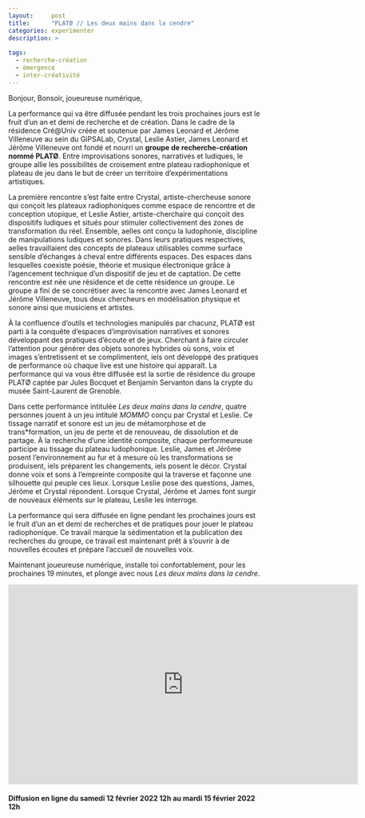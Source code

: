 ```yaml
---
layout:     post
title:      "PLATØ // Les deux mains dans la cendre"
categories: experimenter
description: >
  
tags:
  - recherche-création
  - émergence
  - inter-créativité
---
```


Bonjour, Bonsoir, joueureuse numérique, 

La performance qui va être diffusée pendant les trois prochaines jours est le fruit d’un an et demi de recherche et de création. Dans le cadre de la résidence Cré@Univ créée et soutenue par James Leonard et Jérôme Villeneuve au sein du GiPSALab, Crystal, Leslie Astier, James Leonard et Jérôme Villeneuve ont fondé et nourri un **groupe de recherche-création nommé PLATØ**. Entre improvisations sonores, narratives et ludiques, le groupe allie les possibilités de croisement entre plateau radiophonique et plateau de jeu dans le but de créer un territoire d’expérimentations artistiques. 

La première rencontre s’est faite entre Crystal, artiste-chercheuse sonore qui conçoit les plateaux radiophoniques comme espace de rencontre et de conception utopique, et Leslie Astier, artiste-cherchaire qui conçoit des dispositifs ludiques et situés pour stimuler collectivement des zones de transformation du réel. Ensemble, aelles ont conçu la ludophonie, discipline de manipulations ludiques et sonores. Dans leurs pratiques respectives, aelles travaillaient des concepts de plateaux utilisables comme surface sensible d’échanges à cheval entre différents espaces. Des espaces dans lesquelles coexiste poésie, théorie et musique électronique grâce à l’agencement technique d’un dispositif de jeu et de captation. De cette rencontre est née une résidence et de cette résidence un groupe. Le groupe a fini de se concrétiser avec la rencontre avec James Leonard et Jérôme Villeneuve, tous deux chercheurs en modélisation physique et sonore ainsi que musiciens et artistes. 

À la confluence d’outils et technologies manipulés par chacunz, PLATØ est parti à la conquête d’espaces d’improvisation narratives et sonores développant des pratiques d’écoute et de jeux. Cherchant à faire circuler l’attention pour générer des objets sonores hybrides où sons, voix et images s’entretissent et se complimentent, iels ont développé des pratiques de performance où chaque live est une histoire qui apparaît. La performance qui va vous être diffusée est la sortie de résidence du groupe PLATØ captée par Jules Bocquet et Benjamin Servanton dans la crypte du musée Saint-Laurent de Grenoble. 

Dans cette performance intitulée *Les deux mains dans la cendre*, quatre personnes jouent à un jeu intitulé *MOMMO* conçu par Crystal et Leslie. Ce tissage narratif et sonore est un jeu de métamorphose et de trans*formation, un jeu de perte et de renouveau, de dissolution et de partage. 
À la recherche d’une identité composite, chaque performeureuse participe au tissage du plateau ludophonique. Leslie, James et Jérôme posent l’environnement au fur et à mesure où les transformations se produisent, iels préparent les changements, iels posent le décor. Crystal donne voix et sons à l’empreinte composite qui la traverse et façonne une silhouette qui peuple ces lieux. Lorsque Leslie pose des questions, James, Jérôme et Crystal répondent. Lorsque Crystal, Jérôme et James font surgir de nouveaux éléments sur le plateau, Leslie les interroge.

La performance qui sera diffusée en ligne pendant les prochaines jours est le fruit d’un an et demi de recherches et de pratiques pour jouer le plateau radiophonique. Ce travail marque la sédimentation et la publication des recherches du groupe, ce travail est maintenant prêt à s’ouvrir à de nouvelles écoutes et prépare l’accueil de nouvelles voix.

Maintenant joueureuse numérique, installe toi confortablement, pour les prochaines 19 minutes, et plonge avec nous *Les deux mains dans la cendre*.



<iframe width="700" height="400" src="https://www.youtube.com/embed/xSQZlcHlrIU" title="YouTube video player" frameborder="0" allow="accelerometer; autoplay; clipboard-write; encrypted-media; gyroscope; picture-in-picture" allowfullscreen></iframe>

#### Diffusion en ligne du samedi 12 février 2022 12h au mardi 15 février 2022 12h





